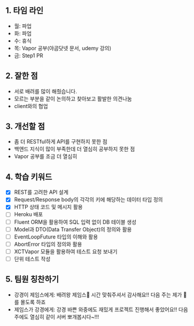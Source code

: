 ## 1. 타임 라인

- 월: 파업
- 화: 파업
- 수: 휴식
- 목: Vapor 공부(야곰닷넷 문서, udemy 강의)
- 금: Step1 PR

## 2. 잘한 점

- 서로 배려를 많이 해줬습니다.
- 모르는 부분을 같이 논의하고 찾아보고 활발한 의견나눔
- client와의 협업

## 3. 개선할 점

- 좀 더 RESTful하게 API를 구현하지 못한 점
- 백앤드 지식이 많이 부족한데 더 열심히 공부하지 못한 점
- Vapor 공부를 조금 더 열심히

## 4. 학습 키워드

- [x] REST를 고려한 API 설계
- [x] Request/Response body의 각각의 키에 해당하는 데이터 타입 정의
- [x] HTTP 상태 코드 및 메시지 활용
- [ ] Heroku 배포
- [ ] Fluent ORM을 활용하여 SQL 입력 없이 DB 테이블 생성
- [ ] Model과 DTO(Data Transfer Object)의 정의와 활용
- [ ] EventLoopFuture 타입의 이해와 활용
- [ ] AbortError 타입의 정의와 활용
- [ ] XCTVapor 모듈을 활용하여 테스트 요청 보내기
- [ ] 단위 테스트 작성

## 5. 팀원 칭찬하기

- 강경이 제임스에게: 배려왕 제임스👑 시간 맞춰주셔서 감사해요!! 다음 주는 제가 🚌를 몰도록 하죠
- 제임스가 강경에게: 강경 바쁜 와중에도 재밌게 프로젝트 진행해서 좋았어요!! 다음 주에도 열심히 같이 서버 뽀개봅시다~!!!
